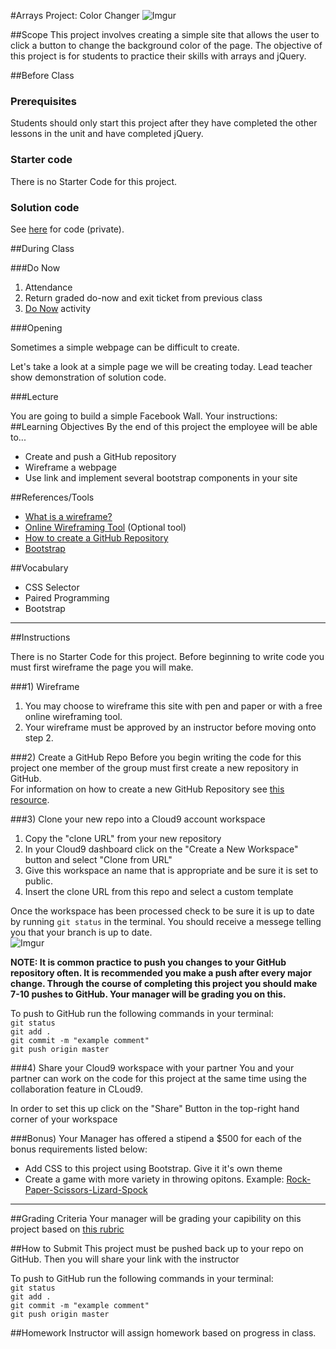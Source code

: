 #Arrays Project: Color Changer
![Imgur](http://i.imgur.com/nYnda41l.jpg)

##Scope
This project involves creating a simple site that allows the user to click a button to change the background color of the page. The objective of this project is for students to practice their skills with arrays and jQuery. 

##Before Class

### Prerequisites
Students should only start this project after they have completed the other lessons in the unit and have completed jQuery.

### Starter code

There is no Starter Code for this project.

### Solution code

See [here]() for code (private).


##During Class

###Do Now

1. Attendance
2. Return graded do-now and exit ticket from previous class
3. [Do Now](doNow.md) activity

###Opening

Sometimes a simple webpage can be difficult to create.

Let's take a look at a simple page we will be creating today. Lead teacher show demonstration of solution code.

###Lecture

You are going to build a simple Facebook Wall. Your instructions:
##Learning Objectives
By the end of this project the employee will be able to...

* Create and push a GitHub repository
* Wireframe a webpage
* Use link and implement several bootstrap components in your site

##References/Tools
* [What is a wireframe?](https://en.wikipedia.org/wiki/Website_wireframe)
* [Online Wireframing Tool](http://wireframe.cc) (Optional tool)
* [How to create a GitHub Repository](https://help.github.com/articles/create-a-repo/)
* [Bootstrap](http://getbootstrap.com/)

##Vocabulary

* CSS Selector
* Paired Programming
* Bootstrap 

***
##Instructions

There is no Starter Code for this project. Before beginning to write code you must first wireframe the page you will make. 

###1) Wireframe
1. You may choose to wireframe this site with pen and paper or with a free online wireframing tool.
2. Your wireframe must be approved by an instructor before moving onto step 2.

###2) Create a GitHub Repo
Before you begin writing the code for this project one member of the group must first create a new repository in GitHub.   
For information on how to create a new GitHub Repository see [this resource](https://help.github.com/articles/create-a-repo/).

###3) Clone your new repo into a Cloud9 account workspace
1. Copy the "clone URL" from your new repository
2. In your Cloud9 dashboard click on the "Create a New Workspace" button and select "Clone from URL"
3. Give this workspace an name that is appropriate and be sure it is set to public.
4. Insert the clone URL from this repo and select a custom template

Once the workspace has been processed check to be sure it is up to date by running ` git status ` in the terminal. You should receive a messege telling you that your branch is up to date.   
![Imgur](http://i.imgur.com/RKdsduL.png)

**NOTE: It is common practice to push you changes to your GitHub repository often. It is recommended you make a push after every major change. Through the course of completing this project you should make 7-10 pushes to GitHub. Your manager will be grading you on this.**

To push to GitHub run the following commands in your terminal:  
`git status`  
`git add .`  
`git commit -m "example comment"`  
`git push origin master`

###4) Share your Cloud9 workspace with your partner
You and your partner can work on the code for this project at the same time using the collaboration feature in CLoud9.

In order to set this up click on the "Share" Button in the top-right hand corner of your workspace

###Bonus) 
Your Manager has offered a stipend a $500 for each of the bonus requirements listed below: 

* Add CSS to this project using Bootstrap. Give it it's own theme
* Create a game with more variety in throwing opitons. Example: [Rock-Paper-Scissors-Lizard-Spock](http://en.wikipedia.org/wiki/Rock-paper-scissors-lizard-Spock) 
***

##Grading Criteria
Your manager will be grading your capibility on this project based on [this rubric](assessment.md)

##How to Submit
This project must be pushed back up to your repo on GitHub. Then you will share your link with the instructor

To push to GitHub run the following commands in your terminal:  
`git status`  
`git add .`  
`git commit -m "example comment"`  
`git push origin master`

##Homework
Instructor will assign homework based on progress in class.

